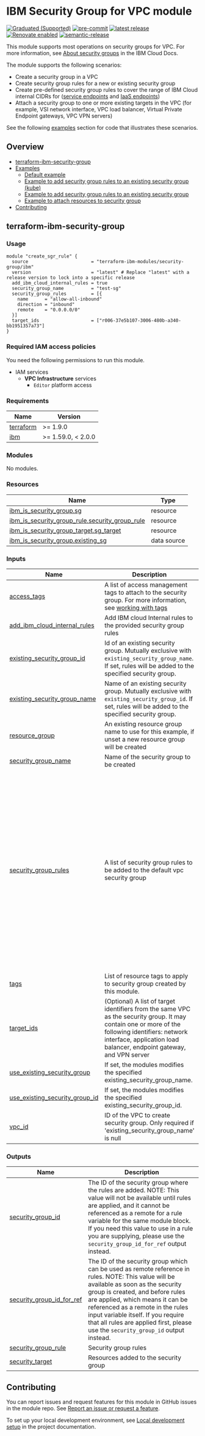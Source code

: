 # IBM Security Group for VPC module
<!-- UPDATE BADGE: Update the link for the following badge-->
[![Graduated (Supported)](https://img.shields.io/badge/Status-Graduated%20(Supported)-brightgreen)](https://terraform-ibm-modules.github.io/documentation/#/badge-status)
[![pre-commit](https://img.shields.io/badge/pre--commit-enabled-brightgreen?logo=pre-commit&logoColor=white)](https://github.com/pre-commit/pre-commit)
[![latest release](https://img.shields.io/github/v/release/terraform-ibm-modules/terraform-ibm-security-group?logo=GitHub&sort=semver)](https://github.com/terraform-ibm-modules/terraform-ibm-security-group/releases/latest)
[![Renovate enabled](https://img.shields.io/badge/renovate-enabled-brightgreen.svg)](https://renovatebot.com/)
[![semantic-release](https://img.shields.io/badge/%20%20%F0%9F%93%A6%F0%9F%9A%80-semantic--release-e10079.svg)](https://github.com/semantic-release/semantic-release)


This module supports most operations on security groups for VPC. For more information, see [About security groups](https://cloud.ibm.com/docs/vpc?topic=vpc-using-security-groups) in the IBM Cloud Docs.

The module supports the following scenarios:
- Create a security group in a VPC
- Create security group rules for a new or existing security group
- Create pre-defined security group rules to cover the range of IBM Cloud internal CIDRs for ([service endpoints](https://cloud.ibm.com/docs/vpc?topic=vpc-service-endpoints-for-vpc#cloud-service-endpoints) and [IaaS endpoints](https://cloud.ibm.com/docs/vpc?topic=vpc-service-endpoints-for-vpc#infrastructure-as-a-service-iaas-endpoints))
- Attach a security group to one or more existing targets in the VPC (for example, VSI network interface, VPC load balancer, Virtual Private Endpoint gateways, VPC VPN servers)

See the following [examples](#Examples) section for code that illustrates these scenarios.

<!-- Below content is automatically populated via pre-commit hook -->
<!-- BEGIN OVERVIEW HOOK -->
## Overview
* [terraform-ibm-security-group](#terraform-ibm-security-group)
* [Examples](./examples)
    * [Default example](./examples/default)
    * [Example to add security group rules to an existing security group (kube)](./examples/add-rules-to-existing-sg-kube)
    * [Example to add security group rules to an existing security group](./examples/add-rules-to-existing-sg)
    * [Example to attach resources to security group](./examples/sg-target-example)
* [Contributing](#contributing)
<!-- END OVERVIEW HOOK -->

## terraform-ibm-security-group
### Usage

```hcl
module "create_sgr_rule" {
  source                       = "terraform-ibm-modules/security-group/ibm"
  version                      = "latest" # Replace "latest" with a release version to lock into a specific release
  add_ibm_cloud_internal_rules = true
  security_group_name          = "test-sg"
  security_group_rules         = [{
    name      = "allow-all-inbound"
    direction = "inbound"
    remote    = "0.0.0.0/0"
  }]
  target_ids                   = ["r006-37e5b107-3006-480b-a340-bb1951357a73"]
}
```

### Required IAM access policies

You need the following permissions to run this module.

- IAM services
    - **VPC Infrastructure** services
        - `Editor` platform access

<!-- BEGINNING OF PRE-COMMIT-TERRAFORM DOCS HOOK -->
### Requirements

| Name | Version |
|------|---------|
| <a name="requirement_terraform"></a> [terraform](#requirement\_terraform) | >= 1.9.0 |
| <a name="requirement_ibm"></a> [ibm](#requirement\_ibm) | >= 1.59.0, < 2.0.0 |

### Modules

No modules.

### Resources

| Name | Type |
|------|------|
| [ibm_is_security_group.sg](https://registry.terraform.io/providers/IBM-Cloud/ibm/latest/docs/resources/is_security_group) | resource |
| [ibm_is_security_group_rule.security_group_rule](https://registry.terraform.io/providers/IBM-Cloud/ibm/latest/docs/resources/is_security_group_rule) | resource |
| [ibm_is_security_group_target.sg_target](https://registry.terraform.io/providers/IBM-Cloud/ibm/latest/docs/resources/is_security_group_target) | resource |
| [ibm_is_security_group.existing_sg](https://registry.terraform.io/providers/IBM-Cloud/ibm/latest/docs/data-sources/is_security_group) | data source |

### Inputs

| Name | Description | Type | Default | Required |
|------|-------------|------|---------|:--------:|
| <a name="input_access_tags"></a> [access\_tags](#input\_access\_tags) | A list of access management tags to attach to the security group. For more information, see [working with tags](https://cloud.ibm.com/docs/account?topic=account-tag&interface=ui#create-access-console) | `list(string)` | `[]` | no |
| <a name="input_add_ibm_cloud_internal_rules"></a> [add\_ibm\_cloud\_internal\_rules](#input\_add\_ibm\_cloud\_internal\_rules) | Add IBM cloud Internal rules to the provided security group rules | `bool` | `false` | no |
| <a name="input_existing_security_group_id"></a> [existing\_security\_group\_id](#input\_existing\_security\_group\_id) | Id of an existing security group. Mutually exclusive with `existing_security_group_name`. If set, rules will be added to the specified security group. | `string` | `null` | no |
| <a name="input_existing_security_group_name"></a> [existing\_security\_group\_name](#input\_existing\_security\_group\_name) | Name of an existing security group. Mutually exclusive with `existing_security_group_id`. If set, rules will be added to the specified security group. | `string` | `null` | no |
| <a name="input_resource_group"></a> [resource\_group](#input\_resource\_group) | An existing resource group name to use for this example, if unset a new resource group will be created | `string` | `null` | no |
| <a name="input_security_group_name"></a> [security\_group\_name](#input\_security\_group\_name) | Name of the security group to be created | `string` | `"test-sg"` | no |
| <a name="input_security_group_rules"></a> [security\_group\_rules](#input\_security\_group\_rules) | A list of security group rules to be added to the default vpc security group | <pre>list(<br/>    object({<br/>      direction  = string<br/>      remote     = optional(string)<br/>      local      = optional(string)<br/>      ip_version = optional(string)<br/>      tcp = optional(<br/>        object({<br/>          port_max = optional(number)<br/>          port_min = optional(number)<br/>        })<br/>      )<br/>      udp = optional(<br/>        object({<br/>          port_max = optional(number)<br/>          port_min = optional(number)<br/>        })<br/>      )<br/>      icmp = optional(<br/>        object({<br/>          type = optional(number)<br/>          code = optional(number)<br/>        })<br/>      )<br/>    })<br/>  )</pre> | `[]` | no |
| <a name="input_tags"></a> [tags](#input\_tags) | List of resource tags to apply to security group created by this module. | `list(string)` | `[]` | no |
| <a name="input_target_ids"></a> [target\_ids](#input\_target\_ids) | (Optional) A list of target identifiers from the same VPC as the security group. It may contain one or more of the following identifiers: network interface, application load balancer, endpoint gateway, and VPN server | `list(string)` | `[]` | no |
| <a name="input_use_existing_security_group"></a> [use\_existing\_security\_group](#input\_use\_existing\_security\_group) | If set, the modules modifies the specified existing\_security\_group\_name. | `bool` | `false` | no |
| <a name="input_use_existing_security_group_id"></a> [use\_existing\_security\_group\_id](#input\_use\_existing\_security\_group\_id) | If set, the modules modifies the specified existing\_security\_group\_id. | `bool` | `false` | no |
| <a name="input_vpc_id"></a> [vpc\_id](#input\_vpc\_id) | ID of the VPC to create security group. Only required if 'existing\_security\_group\_name' is null | `string` | `null` | no |

### Outputs

| Name | Description |
|------|-------------|
| <a name="output_security_group_id"></a> [security\_group\_id](#output\_security\_group\_id) | The ID of the security group where the rules are added. NOTE: This value will not be available until rules are applied, and it cannot be referenced as a remote for a rule variable for the same module block. If you need this value to use in a rule you are supplying, please use the `security_group_id_for_ref` output instead. |
| <a name="output_security_group_id_for_ref"></a> [security\_group\_id\_for\_ref](#output\_security\_group\_id\_for\_ref) | The ID of the security group which can be used as remote reference in rules. NOTE: This value will be available as soon as the security group is created, and before rules are applied, which means it can be referenced as a remote in the rules input variable itself. If you require that all rules are applied first, please use the `security_group_id` output instead. |
| <a name="output_security_group_rule"></a> [security\_group\_rule](#output\_security\_group\_rule) | Security group rules |
| <a name="output_security_target"></a> [security\_target](#output\_security\_target) | Resources added to the security group |
<!-- END OF PRE-COMMIT-TERRAFORM DOCS HOOK -->

<!-- Leave this section as is so that your module has a link to local development environment set up steps for contributors to follow -->
## Contributing

You can report issues and request features for this module in GitHub issues in the module repo. See [Report an issue or request a feature](https://github.com/terraform-ibm-modules/.github/blob/main/.github/SUPPORT.md).

To set up your local development environment, see [Local development setup](https://terraform-ibm-modules.github.io/documentation/#/local-dev-setup) in the project documentation.
